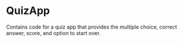 # QuizApp
Contains code for a quiz app that provides the multiple choice, correct answer, score, and option to start over.
